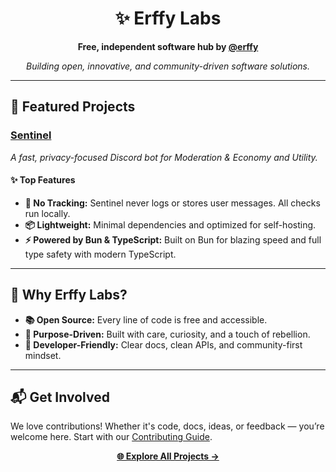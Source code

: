 <h1 align="center">✨ Erffy Labs</h1>
<p align="center">
  <strong>Free, independent software hub by <a href="https://github.com/erffy">@erffy</a></strong>
</p>

<p align="center">
  <i>Building open, innovative, and community-driven software solutions.</i>
</p>

---

<h2>🚀 Featured Projects</h2>

<!-- Uncomment or update when projects are ready -->

<h3><a href="https://github.com/erenitylabs/sentinel" target="_blank">Sentinel</a> <img height="16" width="16" src="https://upload.wikimedia.org/wikipedia/commons/thumb/4/4c/Typescript_logo_2020.svg/1024px-Typescript_logo_2020.svg.png"/></h3>
<p><em>A fast, privacy-focused Discord bot for Moderation & Economy and Utility.</em></p>

<h4>✨ Top Features</h4>
<ul>
  <li><strong>🚫 No Tracking:</strong> Sentinel never logs or stores user messages. All checks run locally.</li>
  <li><strong>📦 Lightweight:</strong> Minimal dependencies and optimized for self-hosting.</li>
  <li><strong>⚡ Powered by Bun & TypeScript:</strong> Built on Bun for blazing speed and full type safety with modern TypeScript.</li>
</ul>

<!-- Example future project entry:

<h3><a href="https://github.com/erenitylabs/eventemitter" target="_blank">EventEmitter</a> <img height="16" width="16" src="https://upload.wikimedia.org/wikipedia/commons/thumb/4/4c/Typescript_logo_2020.svg/1024px-Typescript_logo_2020.svg.png"/></h3>
<p>A lightweight, high-performance event emitter</p>

<h4>✨ Top Features</h4>
<ul>
  <li><strong>1:</strong> 1</li>
  <li><strong>2:</strong> 2</li>
  <li><strong>3:</strong> 3</li>
</ul>

-->

---

<h2>🌟 Why Erffy Labs?</h2>
<ul>
  <li><strong>📚 Open Source:</strong> Every line of code is free and accessible.</li>
  <li><strong>🌱 Purpose-Driven:</strong> Built with care, curiosity, and a touch of rebellion.</li>
  <li><strong>🧩 Developer-Friendly:</strong> Clear docs, clean APIs, and community-first mindset.</li>
</ul>

---

<h2>📬 Get Involved</h2>
<p>
  We love contributions! Whether it's code, docs, ideas, or feedback — you’re welcome here.
  Start with our <a href="https://github.com/erenitylabs/.github/blob/main/CONTRIBUTING.md">Contributing Guide</a>.
</p>

<p align="center">
  <a href="https://github.com/orgs/erenitylabs/repositories"><strong>🌐 Explore All Projects →</strong></a>
</p>
